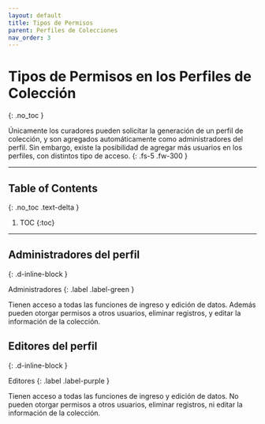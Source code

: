 ```yaml
---
layout: default
title: Tipos de Permisos
parent: Perfiles de Colecciones
nav_order: 3
---
```


# Tipos de Permisos en los Perfiles de Colección
{: .no_toc }


Únicamente los curadores pueden solicitar la generación de un perfil de colección, y son agregados automáticamente como administradores del perfil. Sin embargo, existe la posibilidad de agregar más usuarios en los perfiles, con distintos tipo de acceso. 
{: .fs-5 .fw-300 }

---

## Table of Contents
{: .no_toc .text-delta }

1. TOC
{:toc}

---


## Administradores del perfil
{: .d-inline-block }

Administradores
{: .label .label-green }

Tienen acceso a todas las funciones de ingreso y edición de datos. Además pueden otorgar permisos a otros usuarios, eliminar registros, y editar la información de la colección.

## Editores del perfil
{: .d-inline-block }

Editores
{: .label .label-purple }

Tienen acceso a todas las funciones de ingreso y edición de datos. No pueden otorgar permisos a otros usuarios, eliminar registros, ni editar la información de la colección.

